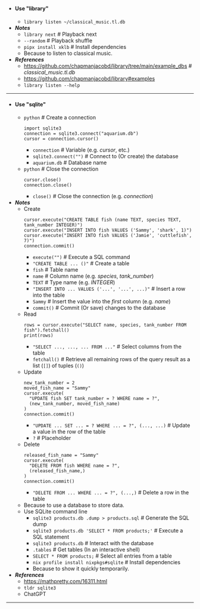 - #### Use "library"
    - `library listen ~/classical_music.tl.db`
- ***Notes***
    - `library next` # Playback next
    - `--random` # Playback shuffle
    - `pipx install xklb` # Install dependencies
    - Because to listen to classical music.
- ***References***
    - https://github.com/chapmanjacobd/library/tree/main/example_dbs # *classical_music.tl.db*
    - https://github.com/chapmanjacobd/library#examples
    - `library listen --help`
- ---
- #### Use "sqlite"
    - `python` # Create a connection
      ```
      import sqlite3
      connection = sqlite3.connect("aquarium.db")
      cursor = connection.cursor()
      ```
        - `connection` # Variable (e.g. *cursor*, etc.)
        - `sqlite3.connect("")` # Connect to (Or create) the database
        - `aquarium.db` # Database name
    - `python` # Close the connection
      ```
      cursor.close()
      connection.close()
      ```
        - `close()` # Close the connection (e.g. *connection*)
- ***Notes***
    - Create
      ```
      cursor.execute("CREATE TABLE fish (name TEXT, species TEXT, tank_number INTEGER)")
      cursor.execute("INSERT INTO fish VALUES ('Sammy', 'shark', 1)")
      cursor.execute("INSERT INTO fish VALUES ('Jamie', 'cuttlefish', 7)")
      connection.commit()
      ```
        - `execute("")` # Execute a SQL command
        - `"CREATE TABLE ... ()"` # Create a table
        - `fish` # Table name
        - `name` # Column name (e.g. *species*, *tank_number*)
        - `TEXT` # Type name (e.g. *INTEGER*)
        - `"INSERT INTO ... VALUES ('...', '...', ...)"` # Insert a row into the table
        - `Sammy` # Insert the value into the *first* column (e.g. *name*)
        - `commit()` # Commit (Or save) changes to the database
    - Read
      ```
      rows = cursor.execute("SELECT name, species, tank_number FROM fish").fetchall()
      print(rows)
      ```
        - `"SELECT ..., ..., ... FROM ..."` # Select columns from the table
        - `fetchall()` # Retrieve all remaining rows of the query result as a list (`[]`) of tuples (`()`)
    - Update
      ```
      new_tank_number = 2
      moved_fish_name = "Sammy"
      cursor.execute(
        "UPDATE fish SET tank_number = ? WHERE name = ?",
        (new_tank_number, moved_fish_name)
      )
      connection.commit()
      ```
        - `"UPDATE ... SET ... = ? WHERE ... = ?", (..., ...)` # Update a value in the row of the table
        - `?` # Placeholder
    - Delete
      ```
      released_fish_name = "Sammy"
      cursor.execute(
        "DELETE FROM fish WHERE name = ?",
        (released_fish_name,)
      )
      connection.commit()
      ```
        - `"DELETE FROM ... WHERE ... = ?", (...,)` # Delete a row in the table
    - Because to use a database to store data.
    - Use SQLite command line
        - `sqlite3 products.db .dump > products.sql` # Generate the SQL dump
        - `sqlite3 products.db 'SELECT * FROM products;'` # Execute a SQL statement
        - `sqlite3 products.db` # Interact with the database
        - `.tables` # Get tables (In an interactive shell)
        - `SELECT * FROM products;` # Select all entries from a table
        - `nix profile install nixpkgs#sqlite` # Install dependencies
        - Because to show it quickly temporarily.
- ***References***
    - https://mathpretty.com/16311.html
    - `tldr sqlite3`
    - ChatGPT
- ---
